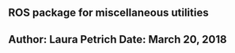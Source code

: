 ROS package for miscellaneous utilities
----------------------------------------------------------
Author: Laura Petrich
Date: March 20, 2018
----------------------------------------------------------
